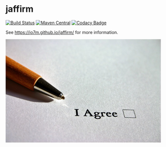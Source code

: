 jaffirm
===

[![Build Status](https://travis-ci.org/io7m/jaffirm.svg)](https://travis-ci.org/io7m/jaffirm)
[![Maven Central](https://maven-badges.herokuapp.com/maven-central/com.io7m.jaffirm/io7m-jaffirm/badge.png)](https://maven-badges.herokuapp.com/maven-central/com.io7m.jaffirm/io7m-jaffirm)
[![Codacy Badge](https://api.codacy.com/project/badge/Grade/8e7105dcfbf2437aa3402fbdb0269f89)](https://www.codacy.com/app/github_79/jaffirm?utm_source=github.com&amp;utm_medium=referral&amp;utm_content=io7m/jaffirm&amp;utm_campaign=Badge_Grade)

See https://io7m.github.io/jaffirm/ for more information.

![jaffirm](./src/site/resources/jaffirm.jpg?raw=true)

